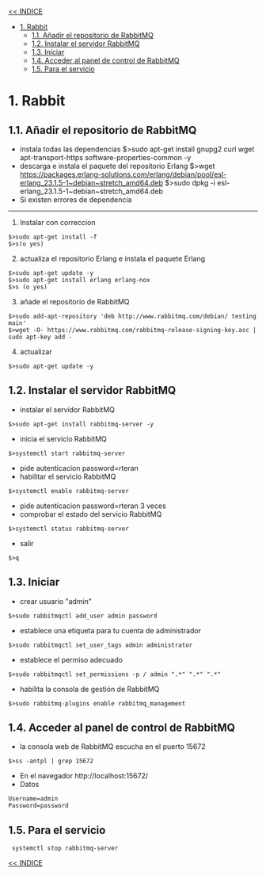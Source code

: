 [<< INDICE](../../README.md)

- [1. Rabbit](#1-rabbit)
  - [1.1. Añadir el repositorio de RabbitMQ](#11-añadir-el-repositorio-de-rabbitmq)
  - [1.2. Instalar el servidor RabbitMQ](#12-instalar-el-servidor-rabbitmq)
  - [1.3. Iniciar](#13-iniciar)
  - [1.4. Acceder al panel de control de RabbitMQ](#14-acceder-al-panel-de-control-de-rabbitmq)
  - [1.5. Para el servicio](#15-para-el-servicio)

# 1. Rabbit
## 1.1. Añadir el repositorio de RabbitMQ
- instala todas las dependencias
$>sudo apt-get install gnupg2 curl wget apt-transport-https software-properties-common -y
- descarga e instala el paquete del repositorio Erlang
$>wget https://packages.erlang-solutions.com/erlang/debian/pool/esl-erlang_23.1.5-1~debian~stretch_amd64.deb
$>sudo dpkg -i esl-erlang_23.1.5-1~debian~stretch_amd64.deb
- Si existen errores de dependencia
--------------------------------------
1. Instalar con correccion
```console
$>sudo apt-get install -f
$>s(o yes)
```
2. actualiza el repositorio Erlang e instala el paquete Erlang
```console
$>sudo apt-get update -y
$>sudo apt-get install erlang erlang-nox
$>s (o yes)
```
3. añade el repositorio de RabbitMQ
```console
$>sudo add-apt-repository 'deb http://www.rabbitmq.com/debian/ testing main'
$>wget -O- https://www.rabbitmq.com/rabbitmq-release-signing-key.asc | sudo apt-key add -
```
4. actualizar
```console
$>sudo apt-get update -y
```
## 1.2. Instalar el servidor RabbitMQ
- instalar el servidor RabbitMQ
```console
$>sudo apt-get install rabbitmq-server -y
```
- inicia el servicio RabbitMQ
```console
$>systemctl start rabbitmq-server
```
- pide autenticacion password=rteran
- habilitar el servicio RabbitMQ
```console
$>systemctl enable rabbitmq-server
```
- pide autenticacion password=rteran 3 veces
- comprobar el estado del servicio RabbitMQ
```console
$>systemctl status rabbitmq-server
```


- salir
```console
$>q
```
## 1.3. Iniciar
- crear usuario "admin"
```console
$>sudo rabbitmqctl add_user admin password
```
- establece una etiqueta para tu cuenta de administrador
```console
$>sudo rabbitmqctl set_user_tags admin administrator
```
- establece el permiso adecuado
```console
$>sudo rabbitmqctl set_permissions -p / admin ".*" ".*" ".*"
```
- habilita la consola de gestión de RabbitMQ
```console
$>sudo rabbitmq-plugins enable rabbitmq_management
```
## 1.4. Acceder al panel de control de RabbitMQ
- la consola web de RabbitMQ escucha en el puerto 15672
```console
$>ss -antpl | grep 15672
```
- En el navegador
http://localhost:15672/
- Datos
```text
Username=admin
Password=password
```
## 1.5. Para el servicio
```console
 systemctl stop rabbitmq-server
```

[<< INDICE](../../README.md)